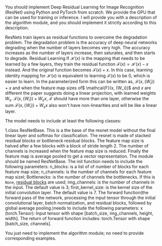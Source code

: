 You should implement Deep Residual Learning for Image Recognition (ResNet) using Python and PyTorch from scratch. We provide the GPU that can be used for training or inference.
I will provide you with a description of the algorithm module, and you should implement it strictly according to this description. 


ResNets train layers as residual functions to overcome the degradation problem. The degradation problem is the accuracy of deep neural networks degrading when the number of layers becomes very high. The accuracy increases as the number of layers increase, then saturates, and then starts to degrade.
Residual Learning
If $\mathcal{H}(x)$ is the mapping that needs to be learned by a few layers, they train the residual function $\mathcal{F}(x) = \mathcal{H}(x) - x$ instead. And the original function becomes $\mathcal{F}(x) + x$. In this case, learning identity mapping for $\mathcal{H}(x)$ is equivalent to learning $\mathcal{F}(x)$ to be 0, which is easier to learn. In the parameterized form this can be written as, $\mathcal{F}(x, \{W_i\}) + x$ and when the feature map sizes of$ \mathcal{F}(x, {W_i})$ and $x$ are different the paper suggests doing a linear projection, with learned weights $W_s$.
$\mathcal{F}(x, \{W_i\}) + W_s x$, $\mathcal{F}$ should have more than one layer, otherwise the sum $\mathcal{F}(x, \{W_i\}) + W_s x$ also won't have non-linearities and will be like a linear layer.

The model needs to include at least the following classes:

1.class ResNetBase.
This is a the base of the resnet model without the final linear layer and softmax for classification.
The resnet is made of stacked residual blocks or bottleneck residual blocks. The feature map size is halved after a few blocks with a block of stride length 2. The number of channels is increased when the feature map size is reduced. Finally the feature map is average pooled to get a vector representation.
The module should be named ResNetBase.
The init function needs to include the following parameters:
n_blocks: is a list of of number of blocks for each feature map size;
n_channels: is the number of channels for each feature map sizel;
Bottlenecks: is the number of channels the bottlenecks. If this is `None`, [residual  blocks](#residual_block) are used;
img_channels: is the number of channels in the input. The default value is 3;
first_kernel_size: is the kernel size of the initial convolution layer. The default value is 7.
The forward function(the forward pass of the network, processing the input tensor through the initial convolutional layer, batch normalization, and residual blocks, followed by global average pooling.)needs to include the following parameters:
x (torch.Tensor): Input tensor with shape [batch_size, img_channels, height, width].
The return of forward function includes:
torch.Tensor with shape [batch_size, channels].

You just need to implement the algorithm module; no need to provide corresponding examples.
